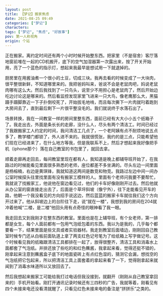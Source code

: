 ```yaml
---
layout: post
title: 【梦记】搬家焦虑
date: 2021-08-25 09:49
categories: ["梦记"]
characters: 
tags: ["梦记", "焦虑", "好故事"]
pov: 第一人称视角
origin: 个站
---
```


正在搬家。离约定时间还有两个小时时候开始整东西。把家里（不是宿舍）客厅落地窗前堆在一起的CD机搬开，底下的空气加湿器第一次露出来，按了开关开始用，亮了一个蓝色的指示灯，想起来我最早是想试用一下就退掉的。

厨房里在用酱油煮一个很小的土豆，切成三块。我再去看的时候变成了一大块肉，很平整很新鲜，不知道哪里来的。我把爸妈叫来，爸说不会是老鼠肉吧，妈说老鼠肉哪有这么大。然后我找到了一只鸟头，说至少不用担心是老鼠肉了，然后开始边吃边讨论这是哪来的。然后看监控发现家里飞进来一只大鸟，像老鹰那么大，黑猫蹑手蹑脚靠近一下子扑倒咬死了，开始拔毛地啃，而且每次撕下一片肉就叼着跑到大房间去了，直到最后剩下一片很平整没毛的。我们就说终于水落石出了。

场景转换，我在一间教室一样的房间里整东西，面前已经有大大小小五个纸箱子了。我走出去，外面是条长长的走廊，没什么人，尽头有两个清洁工。时间已经过了我跟搬家工人约定的时间，我问清洁工几点了，一个老阿姨有点不耐烦地说五点多了，教学楼门都锁了，外人进不来的。我就很慌张，我约的是三点，只能希望他们现在已经进来了，在什么地方等我，但是我联系不上，然后才想起来我好像把手机（iphone那个）落在自己教室的书包里了，就回去拿。

顺着走廊再走回去，每间教室里现在都有人，我知道是晚上都辅导班开始了，在我路过的时候能看见里面很多熟悉的老师，座位都差不多坐满的。尽头左边一间里面是杨榕楠，右边是黄琪锋，我就知道这两间是数竞和物竞。我路过左边中间一间办公室时候探头往里找里面有没有搬家工模样的人。里面有个老师问我要不要帮忙，我就说了找搬家工，他说他在窗边看见过，他们的卡车好像刚刚开过去。然后他就从办公室的窗直接走出去了，后面是个草坪斜坡（像宁外），往下走能看见开车的路，他朝一个我没看见的方向招手说这边，然后蓝蓝的搬家卡车就往我们这个方向开过来了。他从斜坡边上的台阶往下走，说“就在一楼”，我想到我的房间在204就冲着他喊“二楼，是二楼”他回头用有点奇怪的眼神看了我一眼。

我走回去又到我刚才在整东西的教室。里面也是在上辅导班，有个女老师，第一排都是女生，每个人面前都有一包用气泡纸包着的东西。我以为是我的，几乎每个都要看一下，结果里面是些文具或者实验器材。我走到教室后面墙边，刚刚回自己教室时候专门还从白板前面轨道上拿了两支红色记号笔为了给纸箱上写字做记号。这个时候看见我的纸箱跟清洁工具都排在一起了，放得很整齐，清洁工具和消毒水上面都套了气泡纸。并排还放了些吃的和红色蘸酱，我拿起来看，觉得还挺不错的，刚拿起来注意到蘸酱盒子底下的地面瓷砖上有点红色湿的，猜测它会漏，想找空的气泡纸把它包起来，所以把清洁工具上面套着的拿起来看了一下，觉得刚拿起来就闻到了消毒水味道所以又放回去了。

然后我想起来搬家工可能给我打过电话但我没接到，就翻开（刚刚从自己教室拿回来的）手机开始看。刚打开通讯记录时候还有三四秒的广告，我就等着，刚看见有四个未接来电还没看清就醒了，只看见红色未接来电的备注是“拼拼乐”之类的。

